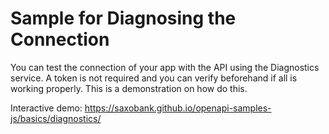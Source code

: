# Sample for Diagnosing the Connection

You can test the connection of your app with the API using the Diagnostics service. A token is not required and you can verify beforehand if all is working properly.
This is a demonstration on how do this.

Interactive demo: <https://saxobank.github.io/openapi-samples-js/basics/diagnostics/>
